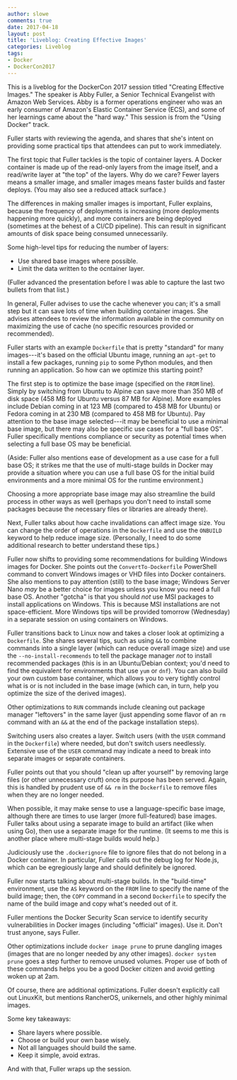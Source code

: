 ```yaml
---
author: slowe
comments: true
date: 2017-04-18
layout: post
title: 'Liveblog: Creating Effective Images'
categories: Liveblog
tags:
- Docker
- DockerCon2017
---
```


This is a liveblog for the DockerCon 2017 session titled "Creating Effective Images." The speaker is Abby Fuller, a Senior Technical Evangelist with Amazon Web Services. Abby is a former operations engineer who was an early consumer of Amazon's Elastic Container Service (ECS), and some of her learnings came about the "hard way." This session is from the "Using Docker" track.

Fuller starts with reviewing the agenda, and shares that she's intent on providing some practical tips that attendees can put to work immediately.

The first topic that Fuller tackles is the topic of container layers. A Docker container is made up of the read-only layers from the image itself, and a read/write layer at "the top" of the layers. Why do we care? Fewer layers means a smaller image, and smaller images means faster builds and faster deploys. (You may also see a reduced attack surface.)

The differences in making smaller images is important, Fuller explains, because the frequency of deployments is increasing (more deployments happening more quickly), and more containers are being deployed (sometimes at the behest of a CI/CD pipeline). This can result in significant amounts of disk space being consumed unnecessarily.

Some high-level tips for reducing the number of layers:

* Use shared base images where possible.
* Limit the data written to the ocntainer layer.
 
(Fuller advanced the presentation before I was able to capture the last two bullets from that list.)

In general, Fuller advises to use the cache whenever you can; it's a small step but it can save lots of time when building container images. She advises attendees to review the information available in the community on maximizing the use of cache (no specific resources provided or recommended).

Fuller starts with an example `Dockerfile` that is pretty "standard" for many images---it's based on the official Ubuntu image, running an `apt-get` to install a few packages, running `pip` to some Python modules, and then running an application. So how can we optimize this starting point?

The first step is to optimize the base image (specified on the `FROM` line). Simply by switching from Ubuntu to Alpine can save more than 350 MB of disk space (458 MB for Ubuntu versus 87 MB for Alpine). More examples include Debian coming in at 123 MB (compared to 458 MB for Ubuntu) or Fedora coming in at 230 MB (compared to 458 MB for Ubuntu). Pay attention to the base image selected---it may be beneficial to use a minimal base image, but there may also be specific use cases for a "full base OS". Fuller specifically mentions compliance or security as potential times when selecting a full base OS may be beneficial.

(Aside: Fuller also mentions ease of development as a use case for a full base OS; it strikes me that the use of multi-stage builds in Docker may provide a situation where you can use a full base OS for the initial build environments and a more minimal OS for the runtime environment.)

Choosing a more appropriate base image may also streamline the build process in other ways as well (perhaps you don't need to install some packages because the necessary files or libraries are already there).

Next, Fuller talks about how cache invalidations can affect image size. You can change the order of operations in the `Dockerfile` and use the `ONBUILD` keyword to help reduce image size. (Personally, I need to do some additional research to better understand these tips.)

Fuller now shifts to providing some recommendations for building Windows images for Docker. She points out the `ConvertTo-Dockerfile` PowerShell command to convert Windows images or VHD files into Docker containers. She also mentions to pay attention (still) to the base image; Windows Server Nano _may_ be a better choice for images unless you know you need a full base OS. Another "gotcha" is that you should _not_ use MSI packages to install applications on Windows. This is because MSI installations are not space-efficient. More Windows tips will be provided tomorrow (Wednesday) in a separate session on using containers on Windows.

Fuller transitions back to Linux now and takes a closer look at optimizing a `Dockerfile`. She shares several tips, such as using `&&` to combine commands into a single layer (which can reduce overall image size) and use the `--no-install-recommends` to tell the package manager _not_ to install recommended packages (this is in an Ubuntu/Debian context; you'd need to find the equivalent for environments that use `yum` or `dnf`). You can also build your own custom base container, which allows you to very tightly control what is or is not included in the base image (which can, in turn, help you optimize the size of the derived images).

Other optimizations to `RUN` commands include cleaning out package manager "leftovers" in the same layer (just appending some flavor of an `rm` command with an `&&` at the end of the package installation steps).

Switching users also creates a layer. Switch users (with the `USER` command in the `Dockerfile`) where needed, but don't switch users needlessly. Extensive use of the `USER` command may indicate a need to break into separate images or separate containers.

Fuller points out that you should "clean up after yourself" by removing large files (or other unnecessary cruft) once its purpose has been served. Again, this is handled by prudent use of `&& rm` in the `Dockerfile` to remove files when they are no longer needed.

When possible, it may make sense to use a language-specific base image, although there are times to use larger (more full-featured) base images. Fuller talks about using a separate image to build an artifact (like when using Go), then use a separate image for the runtime. (It seems to me this is another place where multi-stage builds would help.)

Judiciously use the `.dockerignore` file to ignore files that do not belong in a Docker container. In particular, Fuller calls out the debug log for Node.js, which can be egregiously large and should definitely be ignored.

Fuller now starts talking about multi-stage builds. In the "build-time" environment, use the `AS` keyword on the `FROM` line to specify the name of the build image; then, the `COPY` command in a second `Dockerfile` to specify the name of the build image and copy what's needed out of it.

Fuller mentions the Docker Security Scan service to identify security vulnerabilities in Docker images (including "official" images). Use it. Don't trust anyone, says Fuller.

Other optimizations include `docker image prune` to prune dangling images (images that are no longer needed by any other images). `docker system prune` goes a step further to remove unused volumes. Proper use of both of these commands helps you be a good Docker citizen and avoid getting woken up at 2am.

Of course, there are additional optimizations. Fuller doesn't explicitly call out LinuxKit, but mentions RancherOS, unikernels, and other highly minimal images.

Some key takeaways:

* Share layers where possible.
* Choose or build your own base wisely.
* Not all languages should build the same.
* Keep it simple, avoid extras.

And with that, Fuller wraps up the session.
